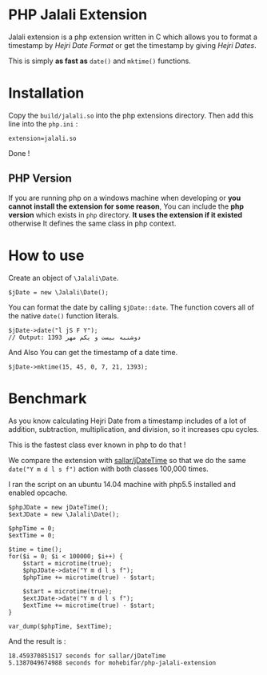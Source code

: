 PHP Jalali Extension
====================

Jalali extension is a php extension written in C which allows you to format a timestamp by *Hejri Date Format* or get the timestamp by giving *Hejri Dates*.

This is simply **as fast as** `date()` and `mktime()` functions.

Installation
==========
Copy the `build/jalali.so` into the php extensions directory. Then add this line into the `php.ini` :

    extension=jalali.so

Done !

## PHP Version ##
If you are running php on a windows machine when developing or **you cannot install the extension for some reason**, You can include the **php version** which exists in `php` directory. **It uses the extension if it existed** otherwise It defines the same class in php context.

How to use
=========
Create an object of `\Jalali\Date`.


	$jDate = new \Jalali\Date();

You can format the date by calling `$jDate::date`. The function covers all of the native `date()` function literals.

	$jDate->date("l jS F Y");
	// Output: دوشنبه بیست و یکم مهر 1393

And Also You can get the timestamp of a date time.

	$jDate->mktime(15, 45, 0, 7, 21, 1393);

Benchmark
=========
As you know calculating Hejri Date from a timestamp includes of a lot of addition, subtraction, multiplication, and division, so it increases cpu cycles.

This is the fastest class ever known in php to do that !

We compare the extension with [sallar/jDateTime](https://github.com/sallar/jDateTime) so that we do the same `date("Y m d l s f")` action with both classes 100,000 times.

I ran the script on an ubuntu 14.04 machine with php5.5 installed and enabled opcache.

	$phpJDate = new jDateTime();
	$extJDate = new \Jalali\Date();
	
	$phpTime = 0;
	$extTime = 0;
	
	$time = time();
	for($i = 0; $i < 100000; $i++) {
	    $start = microtime(true);
	    $phpJDate->date("Y m d l s f");
	    $phpTime += microtime(true) - $start;
	
	    $start = microtime(true);
	    $extJDate->date("Y m d l s f");
	    $extTime += microtime(true) - $start;
	}
	
	var_dump($phpTime, $extTime);
	
And the result is :

	18.459370851517 seconds for sallar/jDateTime
	5.1387049674988 seconds for mohebifar/php-jalali-extension
